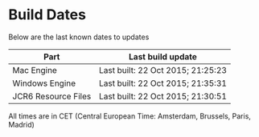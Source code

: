 # Build Dates

Below are the last known dates to updates

Part | Last build update
-----|-----
Mac Engine | Last built: 22 Oct 2015; 21:25:23
Windows Engine | Last built: 22 Oct 2015; 21:35:31
JCR6 Resource Files | Last built: 22 Oct 2015; 21:30:51
All times are in CET (Central European Time: Amsterdam, Brussels, Paris, Madrid)



